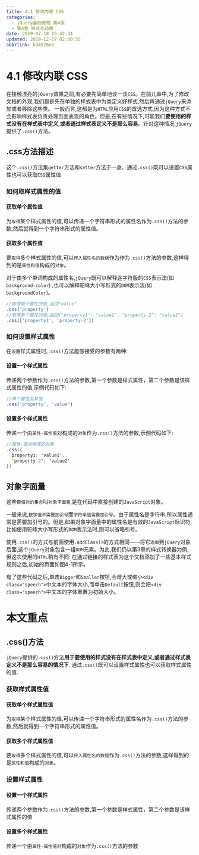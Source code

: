 ```yaml
---
title: 4.1 修改内联 CSS
categories: 
  - jQuery基础教程 第4版
  - 第4章 样式与动画
date: 2019-07-18 15:42:34
updated: 2019-12-17 02:00:55
abbrlink: b34526ee
---
```

# 4.1 修改内联 CSS #
在接触漂亮的`jQuery`效果之前,有必要先简单地谈一谈`CSS`。在前几章中,为了修改文档的外观,我们都是先在单独的样式表中为类定义好样式,然后再通过`jQuery`来添加或者移除这些类。
一般而言,这都是为`HTML`应用`CSS`的首选方式,因为这种方式不会影响样式表负责处理页面表现的角色。但是,在有些情况下,可能我们**要使用的样式没有在样式表中定义,或者通过样式表定义不是那么容易**。针对这种情况,`jQuery`提供了`.css()`方法。
## .css方法描述 ##
这个`.css()`方法集`getter`方法和`setter`方法于一身。通过`.css()`既可以设置`CSS`属性也可以获取`CSS`属性值
### 如何取样式属性的值 ###
#### 获取单个属性值 ####
为`取得`某个样式属性的值,可以传递一个字符串形式的属性名作为`.css()`方法的参数,然后就得到一个字符串形式的属性值。
#### 获取多个属性值 ####
要`取得`多个样式属性的值,可以`传入属性名的数组`作为作为`.css()`方法的参数,这样得到的是`属性和值`构成的`对象`。

对于由多个单词构成的属性名,`jQuery`既可以解释连字符版的`CSS`表示法(如`background-color`) ,也可以解释驼峰大小写形式的`DOM`表示法(如`backgroundColor`)。
```javascript
//取得单个属性的值,返回"value" 
.css('property') 
//取得多个属性的值,返回{"property1": "value1", "property-2": "value2"} 
.css(['property1', 'property-2']) 
```
### 如何设置样式属性 ###
在`设置`样式属性时,`.css()`方法能够接受的参数有两种:
#### 设置一个样式属性 ####
传递两个参数作为`.css()`方法的参数,第一个参数是样式属性，第二个参数是该样式属性的值,示例代码如下:
```javascript
//单个属性及其值 
.css('property', 'value') 
```
#### 设置多个样式属性 ####
传递一个由`属性-属性值`对构成的`对象`作为`.css()`方法的参数,示例代码如下:
```java
//属性-值对构成的对象 
.css({ 
  property1: 'value1', 
  'property-2': 'value2' 
}) 
```
## 对象字面量 ##
这些`键值对的集合`叫`对象字面量`,是在代码中直接创建的`JavaScript`对象。

一般来说,`数字值不需要加引号`而`字符串值需要加引号`。由于属性名是字符串,所以属性通常是需要加引号的。但是,如果对象字面量中的属性名是有效的`JavaScript`标识符,比如使用驼峰大小写形式的`DOM`表示法时,则可以省略引号。

使用`.css()`的方式与前面使用`.addClass()`的方式相同——将它`连缀`到`jQuery`对象后面,这个`jQuery`对象包含一组`DOM`元素。为此,我们仍以第3章的样式转换器为例,但这次使用的`HTML`稍有不同:
在通过链接的样式表为这个文档添加了一些基本样式规则之后,初始的页面如图4-1所示。

有了这些代码之后,单击`Bigger`和`Smaller`按钮,会增大或缩小`<div class="speech">`中文本的字体大小,而单击`Default`按钮,则会把`<div class="speech">`中文本的字体重置为初始大小。
<!--SSTStart-->
# 本文重点 #
## .css()方法 ##
`jQuery`提供的`.css()`方法**用于要使用的样式没有在样式表中定义,或者通过样式表定义不是那么容易的情况下**.
通过`.css()`既可以设置样式属性也可以获取样式属性的值.
### 获取样式属性值 ###
#### 获取单个样式属性值 ####
为`取得`某个样式属性的值,可以传递一个字符串形式的属性名作为`.css()`方法的参数,然后就得到一个字符串形式的属性值。
#### 获取多个样式属性值 ####
要`取得`多个样式属性的值,可以`传入属性名的数组`作为`.css()`方法的参数,这样得到的是`属性和值`构成的`对象`。
### 设置样式属性 ###
#### 设置一个样式属性 ####
传递两个参数作为`.css()`方法的参数,第一个参数是样式属性，第二个参数是该样式属性的值
#### 设置多个样式属性 ####
传递一个由`属性-属性值对`构成的`对象`作为`.css()`方法的参数

